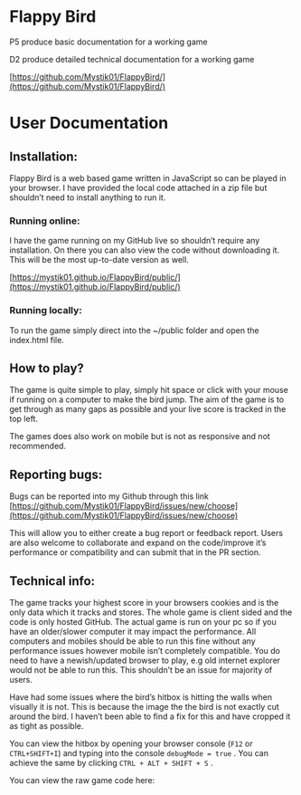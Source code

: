 # Flappy Bird

P5 produce basic documentation for a working game

D2 produce detailed technical documentation for a working game

[https://github.com/Mystik01/FlappyBird/](https://github.com/Mystik01/FlappyBird/)

# User Documentation

## Installation:

Flappy Bird is a web based game written in JavaScript so can be played in your browser. I have provided the local code attached in a zip file but shouldn’t need to install anything to run it. 

### Running online:

I have the game running on my GitHub live so shouldn’t require any installation. On there you can also view the code without downloading it. This will be the most up-to-date version as well. 

[https://mystik01.github.io/FlappyBird/public/](https://mystik01.github.io/FlappyBird/public/)


### Running locally:

To run the game simply direct into the ~/public folder and open the index.html file.

## How to play?

The game is quite simple to play, simply hit space or click with your mouse if running on a computer to make the bird jump. The aim of the game is to get through as many gaps as possible and your live score is tracked in the top left. 

The games does also work on mobile but is not as responsive and not recommended. 

## Reporting bugs:

Bugs can be reported into my Github through this link [https://github.com/Mystik01/FlappyBird/issues/new/choose](https://github.com/Mystik01/FlappyBird/issues/new/choose)

This will allow you to either create a bug report or feedback report. Users are also welcome to collaborate and expand on the code/improve it’s performance or compatibility and can submit that in the PR section.

## Technical info:

The game tracks your highest score in your browsers cookies and is the only data which it tracks and stores. The whole game is client sided and the code is only hosted GitHub. The actual game is run on your pc so if you have an older/slower computer it may impact the performance. All computers and mobiles should be able to run this fine without any performance issues however mobile isn’t completely compatible. You do need to have a newish/updated browser to play, e.g old internet explorer would not be able to run this. This shouldn’t be an issue for majority of users. 

Have had some issues where the bird’s hitbox is hitting the walls when visually it is not. This is because the image the the bird is not exactly cut around the bird. I haven’t been able to find a fix for this and have cropped it as tight as possible. 

You can view the hitbox by opening your browser console (`F12` or `CTRL+SHIFT+I`) and typing into the console `debugMode = true` . You can achieve the same by clicking `CTRL + ALT + SHIFT + S` .

You can view the raw game code here:

[](https://github.com/Mystik01/FlappyBird/blob/main/public/game1.js)
